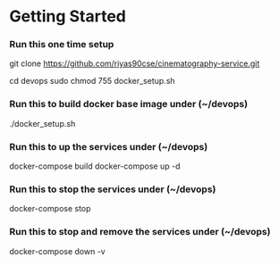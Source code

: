 # Getting Started

### Run this one time setup
git clone https://github.com/riyas90cse/cinematography-service.git

cd devops
sudo chmod 755 docker_setup.sh

### Run this to build docker base image under (~/devops)
./docker_setup.sh

### Run this to up the services under (~/devops)
docker-compose build
docker-compose up -d

### Run this to stop the services under (~/devops)
docker-compose stop

### Run this to stop and remove the services under (~/devops)
docker-compose down -v
